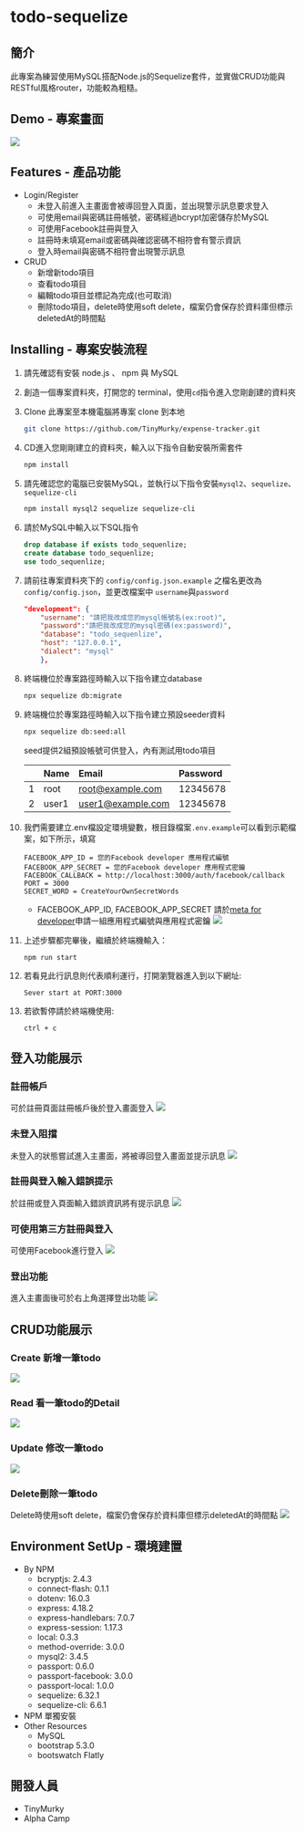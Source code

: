 # todo-sequelize
## 簡介
此專案為練習使用MySQL搭配Node.js的Sequelize套件，並實做CRUD功能與RESTful風格router，功能較為粗糙。
## Demo - 專案畫面
![](./README/DEMO.png)

## Features - 產品功能
- Login/Register
    - 未登入前進入主畫面會被導回登入頁面，並出現警示訊息要求登入
    - 可使用email與密碼註冊帳號，密碼經過bcrypt加密儲存於MySQL
    - 可使用Facebook註冊與登入
    - 註冊時未填寫email或密碼與確認密碼不相符會有警示資訊
    - 登入時email與密碼不相符會出現警示訊息
- CRUD
    - 新增新todo項目
    - 查看todo項目
    - 編輯todo項目並標記為完成(也可取消)
    - 刪除todo項目，delete時使用soft delete，檔案仍會保存於資料庫但標示deletedAt的時間點
## Installing - 專案安裝流程

1. 請先確認有安裝 node.js 、 npm 與 MySQL
2. 創造一個專案資料夾，打開您的 terminal，使用`cd`指令進入您剛創建的資料夾
3. Clone 此專案至本機電腦將專案 clone 到本地
    ```Bash
    git clone https://github.com/TinyMurky/expense-tracker.git
    ```
4. CD進入您剛剛建立的資料夾，輸入以下指令自動安裝所需套件
    ```Bash
    npm install
    ```
5. 請先確認您的電腦已安裝MySQL，並執行以下指令安裝`mysql2`、`sequelize`、`sequelize-cli`
    ```Bash
    npm install mysql2 sequelize sequelize-cli
    ```
6. 請於MySQL中輸入以下SQL指令
    ```SQL
    drop database if exists todo_sequenlize;
    create database todo_sequenlize;
    use todo_sequenlize;
    ```
7. 請前往專案資料夾下的 `config/config.json.example` 之檔名更改為`config/config.json`，並更改檔案中 `username`與`password`
    ```JSON
    "development": {
        "username": "請把我改成您的mysql帳號名(ex:root)",
        "password":"請把我改成您的mysql密碼(ex:password)",
        "database": "todo_sequenlize",
        "host": "127.0.0.1",
        "dialect": "mysql"
        },
    ```
8. 終端機位於專案路徑時輸入以下指令建立database
    ```Bash
    npx sequelize db:migrate
    ```
9. 終端機位於專案路徑時輸入以下指令建立預設seeder資料
    ```Bash
    npx sequelize db:seed:all
    ```
    seed提供2組預設帳號可供登入，內有測試用todo項目
    
    ||Name|Email|Password|
    |:--|:--|:--|:--|
    |1|root|root@example.com|12345678|
    |2|user1|user1@example.com|12345678|
10. 我們需要建立.env檔設定環境變數，根目錄檔案`.env.example`可以看到示範檔案，如下所示，填寫
    ```
    FACEBOOK_APP_ID = 您的Facebook developer 應用程式編號
    FACEBOOK_APP_SECRET = 您的Facebook developer 應用程式密鑰
    FACEBOOK_CALLBACK = http://localhost:3000/auth/facebook/callback
    PORT = 3000
    SECRET_WORD = CreateYourOwnSecretWords
    ```
    - FACEBOOK_APP_ID, FACEBOOK_APP_SECRET 請於[meta for developer](https://developers.facebook.com/)申請一組應用程式編號與應用程式密鑰
    ![](./README/Facebook_developer.png)
11. 上述步驟都完畢後，繼續於終端機輸入：
    ```
    npm run start
    ```
12. 若看見此行訊息則代表順利運行，打開瀏覽器進入到以下網址:
    ```
    Sever start at PORT:3000
    ```
13. 若欲暫停請於終端機使用:
    ```
    ctrl + c
    ```
## 登入功能展示
### 註冊帳戶
可於註冊頁面註冊帳戶後於登入畫面登入
![](./README/register.gif)
### 未登入阻擋
未登入的狀態嘗試進入主畫面，將被導回登入畫面並提示訊息
![](./README/login_block.gif)
### 註冊與登入輸入錯誤提示
於註冊或登入頁面輸入錯誤資訊將有提示訊息
![](./README/wrong_info.gif)
### 可使用第三方註冊與登入
可使用Facebook進行登入
![](./README/facebook_login.gif)
### 登出功能
進入主畫面後可於右上角選擇登出功能
![](./README/logout.gif)

## CRUD功能展示
### Create 新增一筆todo
![](./README/CRUD_Create.gif)
### Read 看一筆todo的Detail
![](./README/CRUD_Read.gif)
### Update 修改一筆todo
![](./README/CRUD_Update.gif)
### Delete刪除一筆todo
Delete時使用soft delete，檔案仍會保存於資料庫但標示deletedAt的時間點
![](./README/CRUD_Delete.gif)
## Environment SetUp - 環境建置
- By NPM
    - bcryptjs: 2.4.3
    - connect-flash: 0.1.1
    - dotenv: 16.0.3
    - express: 4.18.2
    - express-handlebars: 7.0.7
    - express-session: 1.17.3
    - local: 0.3.3
    - method-override: 3.0.0
    - mysql2: 3.4.5
    - passport: 0.6.0
    - passport-facebook: 3.0.0
    - passport-local: 1.0.0
    - sequelize: 6.32.1
    - sequelize-cli: 6.6.1
- NPM 單獨安裝
- Other Resources
    - MySQL
    - bootstrap 5.3.0
    - bootswatch Flatly
## 開發人員
- TinyMurky
- Alpha Camp